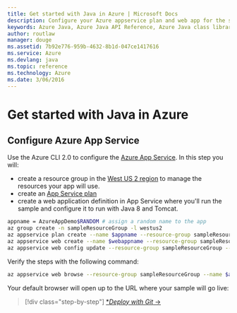```yaml
---
title: Get started with Java in Azure | Microsoft Docs
description: Configure your Azure appservice plan and web app for the sample
keywords: Azure Java, Azure Java API Reference, Azure Java class library, Azure SDK
author: routlaw
manager: douge
ms.assetid: 7b92e776-959b-4632-8b1d-047ce1417616
ms.service: Azure
ms.devlang: java
ms.topic: reference
ms.technology: Azure
ms.date: 3/06/2016
---
```


# Get started with Java in Azure

## Configure Azure App Service

Use the Azure CLI 2.0 to configure the [Azure App Service](https://docs.microsoft.com/en-us/azure/app-service/app-service-how-works-readme). In this step you will:

- create a resource group in the [West US 2 region](https://azure.microsoft.com/en-us/regions/) to manage the resources your app will use.
- create an [App Service plan](https://docs.microsoft.com/en-us/azure/app-service/azure-web-sites-web-hosting-plans-in-depth-overview) 
- create a web application definition in App Service where you'll run the sample and configure it to run with Java 8 and Tomcat.

```bash
appname = AzureAppDemo$RANDOM # assign a random name to the app
az group create -n sampleResourceGroup -l westus2 
az appservice plan create --name $appname --resource-group sampleResourceGroup --sku FREE
az appservice web create --name $webappname --resource-group sampleResourceGroup --plan $webappname
az appservice web config update --resource-group sampleResourceGroup --name $webappname --java-container TOMCAT --java-version 1.8.0_73 --java-container-version 8.5
```

Verify the steps with the following command:
```bash
az appservice web browse --resource-group sampleResourceGroup --name $appname
```

Your default browser will open up to the URL where your sample will go live:

>[!div class="step-by-step"]
[**Deploy with Git* &rarr;](get-started-deploy.md)